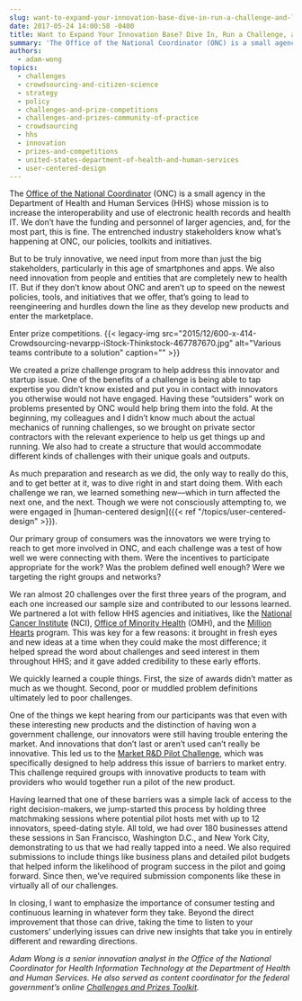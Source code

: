 ```yaml
---
slug: want-to-expand-your-innovation-base-dive-in-run-a-challenge-and-listen-to-your-customers
date: 2017-05-24 14:00:58 -0400
title: ​Want to Expand Your Innovation Base? Dive In, Run a Challenge, and Listen to Your Customers
summary: 'The Office of the National Coordinator (ONC) is a small agency in the Department of Health and Human Services (HHS) whose mission is to increase the interoperability and use of electronic health records and health IT. We don’t have the funding and personnel of larger agencies, and, for the most part, this is fine. The'
authors:
  - adam-wong
topics:
  - challenges
  - crowdsourcing-and-citizen-science
  - strategy
  - policy
  - challenges-and-prize-competitions
  - challenges-and-prizes-community-of-practice
  - crowdsourcing
  - hhs
  - innovation
  - prizes-and-competitions
  - united-states-department-of-health-and-human-services
  - user-centered-design
---
```


The [Office of the National Coordinator](https://www.healthit.gov/) (ONC) is a small agency in the Department of Health and Human Services (HHS) whose mission is to increase the interoperability and use of electronic health records and health IT. We don’t have the funding and personnel of larger agencies, and, for the most part, this is fine. The entrenched industry stakeholders know what’s happening at ONC, our policies, toolkits and initiatives.

But to be truly innovative, we need input from more than just the big stakeholders, particularly in this age of smartphones and apps. We also need innovation from people and entities that are completely new to health IT. But if they don&#8217;t know about ONC and aren&#8217;t up to speed on the newest policies, tools, and initiatives that we offer, that&#8217;s going to lead to reengineering and hurdles down the line as they develop new products and enter the marketplace.

Enter prize competitions. {{< legacy-img src="2015/12/600-x-414-Crowdsourcing-nevarpp-iStock-Thinkstock-467787670.jpg" alt="Various teams contribute to a solution" caption="" >}}

We created a prize challenge program to help address this innovator and startup issue. One of the benefits of a challenge is being able to tap expertise you didn’t know existed and put you in contact with innovators you otherwise would not have engaged. Having these “outsiders” work on problems presented by ONC would help bring them into the fold. At the beginning, my colleagues and I didn&#8217;t know much about the actual mechanics of running challenges, so we brought on private sector contractors with the relevant experience to help us get things up and running. We also had to create a structure that would accommodate different kinds of challenges with their unique goals and outputs.

As much preparation and research as we did, the only way to really do this, and to get better at it, was to dive right in and start doing them. With each challenge we ran, we learned something new—which in turn affected the next one, and the next. Though we were not consciously attempting to, we were engaged in [human-centered design]({{< ref "/topics/user-centered-design" >}}).

Our primary group of consumers was the innovators we were trying to reach to get more involved in ONC, and each challenge was a test of how well we were connecting with them. Were the incentives to participate appropriate for the work? Was the problem defined well enough? Were we targeting the right groups and networks?

We ran almost 20 challenges over the first three years of the program, and each one increased our sample size and contributed to our lessons learned. We partnered a lot with fellow HHS agencies and initiatives, like the [National Cancer Institute](https://www.cancer.gov/) (NCI), [Office of Minority Health](https://minorityhealth.hhs.gov/) (OMH), and the [Million Hearts](https://millionhearts.hhs.gov/) program. This was key for a few reasons: it brought in fresh eyes and new ideas at a time when they could make the most difference; it helped spread the word about challenges and seed interest in them throughout HHS; and it gave added credibility to these early efforts.

We quickly learned a couple things. First, the size of awards didn&#8217;t matter as much as we thought. Second, poor or muddled problem definitions ultimately led to poor challenges.

One of the things we kept hearing from our participants was that even with these interesting new products and the distinction of having won a government challenge, our innovators were still having trouble entering the market. And innovations that don&#8217;t last or aren&#8217;t used can&#8217;t really be innovative. This led us to the [Market R&D Pilot Challenge](http://www.oncpilotchallenge.com/), which was specifically designed to help address this issue of barriers to market entry. This challenge required groups with innovative products to team with providers who would together run a pilot of the new product.

Having learned that one of these barriers was a simple lack of access to the right decision-makers, we jump-started this process by holding three matchmaking sessions where potential pilot hosts met with up to 12 innovators, speed-dating style. All told, we had over 180 businesses attend these sessions in San Francisco, Washington D.C., and New York City, demonstrating to us that we had really tapped into a need. We also required submissions to include things like business plans and detailed pilot budgets that helped inform the likelihood of program success in the pilot and going forward. Since then, we’ve required submission components like these in virtually all of our challenges.

In closing, I want to emphasize the importance of consumer testing and continuous learning in whatever form they take. Beyond the direct improvement that those can drive, taking the time to listen to your customers&#8217; underlying issues can drive new insights that take you in entirely different and rewarding directions.

_Adam Wong is a_ _senior innovation analyst in the Office of the National Coordinator for Health Information Technology at the Department of Health and Human Services. He also served as content coordinator for the federal government’s online_ [_Challenges and Prizes Toolkit_](https://www.challenge.gov/toolkit/)_._
